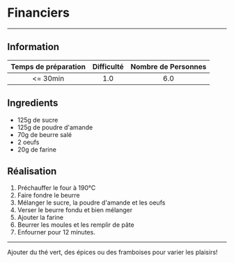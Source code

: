 # Financiers



---

## Information

| Temps de préparation  | Difficulté    | Nombre de Personnes |
|:---------------------:|:-------------:|:-------------------:|
| <= 30min            | 1.0  | 6.0        |

## Ingredients

- 125g de sucre
- 125g de poudre d'amande
- 70g de beurre salé
- 2 oeufs
- 20g de farine


## Réalisation

1. Préchauffer le four à 190°C
1. Faire fondre le beurre
1. Mélanger le sucre, la poudre d'amande et les oeufs
1. Verser le beurre fondu et bien mélanger
1. Ajouter la farine
1. Beurrer les moules et les remplir de pâte
1.  Enfourner pour 12 minutes.


---

Ajouter du thé vert, des épices ou des framboises pour varier les plaisirs!
